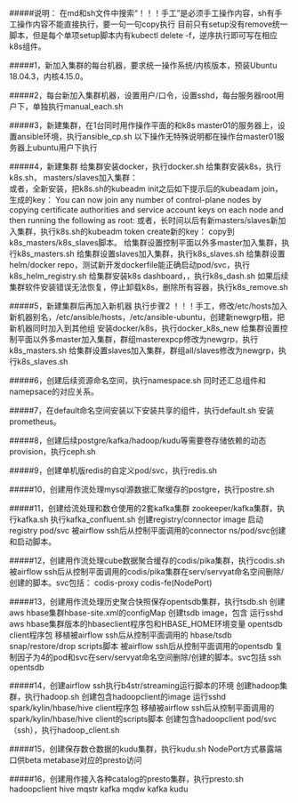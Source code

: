 #####说明：
    在md和sh文件中搜索“！！！手工”是必须手工操作内容，sh有手工操作内容不能直接执行，要一句一句copy执行
    目前只有setup没有remove统一脚本，但是每个单项setup脚本内有kubectl delete -f，逆序执行即可写在相应k8s组件。

#####1，新加入集群的每台机器，要求统一操作系统/内核版本，预装Ubuntu 18.04.3，内核4.15.0。

#####2，每台新加入集群机器，设置用户/口令，设置sshd，每台服务器root用户下，单独执行manual_each.sh

#####3，新建集群，在1台同时用作操作平面的和k8s master01的服务器上，设置ansible环境，执行ansible_cp.sh
    以下操作无特殊说明都在操作台master01服务器上ubuntu用户下执行

#####4，新建集群
    给集群安装docker，执行docker.sh
    给集群安装k8s，执行k8s.sh，
    masters/slaves加入集群：    
        或者，全新安装，把k8s.sh的kubeadm init之后如下提示后的kubeadam join，生成的key：
            You can now join any number of control-plane nodes by copying certificate authorities
                         and service account keys on each node and then running the following as root:
        或者，长时间以后有新masters/slaves新加入集群，执行k8s.sh的kubeadm token create新的key：
        copy到k8s_masters/k8s_slaves脚本。
            给集群设置控制平面以外多master加入集群，执行k8s_masters.sh
            给集群设置slaves加入集群，执行k8s_slaves.sh
    给集群设置helm/docker repo，测试新开发dockerfile能正确启动pod/svc，执行k8s_helm_registry.sh
    给集群安装k8s dashboard，，执行k8s_dash.sh
    如果后续集群软件安装错误无法恢复，停止卸载k8s，删除所有容器，执行k8s_remove.sh

#####5，新建集群后再加入新机器
    执行步骤2
    ！！！手工，修改/etc/hosts加入新机器别名，/etc/ansible/hosts，/etc/ansible-ubuntu，创建新newgrp租，把新机器同时加入到其他组
    安装docker/k8s，执行docker_k8s_new
    给集群设置控制平面以外多master加入集群，群组masterexpcp修改为newgrp，执行k8s_masters.sh
    给集群设置slaves加入集群，群组all/slaves修改为newgrp，执行k8s_slaves.sh

#####6，创建后续资源命名空间，执行namespace.sh
    同时还汇总组件和namepsace的对应关系。

#####7，在default命名空间安装以下安装共享的组件，执行default.sh
    安装prometheus。

#####8，创建后续postgre/kafka/hadoop/kudu等需要卷存储依赖的动态provision，执行ceph.sh

#####9，创建单机版redis的自定义pod/svc，执行redis.sh

#####10，创建用作流处理mysql源数据汇聚缓存的postgre，执行postre.sh
        
#####11，创建给流处理和数仓使用的2套kafka集群
    zookeeper/kafka集群，执行kafka.sh
    执行kafka_confluent.sh
        创建registry/connector image
        启动registry pod/svc
        被airflow ssh后从控制平面调用的connector ns/pod/svc创建和启动脚本。

#####12，创建用作流处理cube数据聚合缓存的codis/pika集群，执行codis.sh
    被airflow ssh后从控制平面调用的codis/pika集群在serv/servyat命名空间删除/创建的脚本。svc包括：
        codis-proxy
        codis-fe(NodePort)

#####13，创建用作流处理历史聚合快照保存opentsdb集群，执行tsdb.sh
    创建aws hbase集群hbase-site.xml的configMap
    创建tsdb image，包含
        运行sshd
        aws hbase集群版本的hbaseclient程序包和HBASE_HOME环境变量
        opentsdb client程序包
        移植被airflow ssh后从控制平面调用的 hbase/tsdb snap/restore/drop scripts脚本
    被airflow ssh后从控制平面调用的opentsdb 复制因子为4的pod和svc在serv/servyat命名空间删除/创建的脚本。svc包括
        ssh
        opentsdb

#####14，创建airflow ssh执行b4str/streaming运行脚本的环境
    创建hadoop集群，执行hadoop.sh
    创建包含hadoopclient的image
        运行sshd
        spark/kylin/hbase/hive client程序包
        移植被airflow ssh后从控制平面调用的 spark/kylin/hbase/hive client的scripts脚本
    创建包含hadoopclient pod/svc（ssh），执行hadoop_client.sh
        
#####15，创建保存数仓数据的kudu集群，执行kudu.sh
    NodePort方式暴露端口供beta metabase对应的presto访问

#####16，创建用作接入各种catalog的presto集群，执行presto.sh
    hadoopclient hive
    mqstr kafka
    mqdw kafka
    kudu
